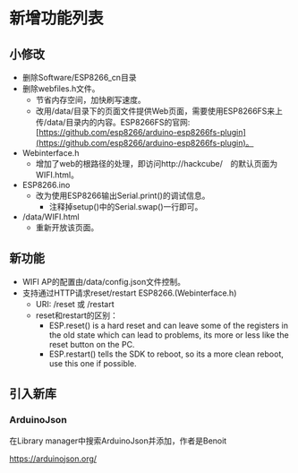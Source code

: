 # 新增功能列表

## 小修改
* 删除Software/ESP8266_cn目录
* 删除webfiles.h文件。
  * 节省内存空间，加快刷写速度。
  * 改用/data/目录下的页面文件提供Web页面，需要使用ESP8266FS来上传/data/目录内的内容。ESP8266FS的官网:[https://github.com/esp8266/arduino-esp8266fs-plugin](https://github.com/esp8266/arduino-esp8266fs-plugin)。
* Webinterface.h
  * 增加了web的根路径的处理，即访问http://hackcube/　的默认页面为WIFI.html。
* ESP8266.ino
  * 改为使用ESP8266输出Serial.print()的调试信息。
    * 注释掉setup()中的Serial.swap()一行即可。
* /data/WIFI.html
  * 重新开放该页面。
  
## 新功能
* WIFI AP的配置由/data/config.json文件控制。
* 支持通过HTTP请求reset/restart ESP8266.(Webinterface.h)
  * URI: /reset 或 /restart
  * reset和restart的区别：
    * ESP.reset() is a hard reset and can leave some of the registers in the old state which can lead to problems, its more or less like the reset button on the PC.
    * ESP.restart() tells the SDK to reboot, so its a more clean reboot, use this one if possible.
 
## 引入新库

### ArduinoJson

在Library manager中搜索ArduinoJson并添加，作者是Benoit

https://arduinojson.org/

  
 
